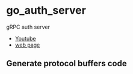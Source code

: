 # go_auth_server
gRPC auth server


- [Youtube](https://www.youtube.com/watch?v=EURjTg5fw-E)
- [web page](https://selectel.ru/blog/tutorials/go-grcp/?utm_source=youtube.com&utm_medium=referral&utm_campaign=help_tgbot-grcp_181123_tuzov_paid)


## Generate protocol buffers code
